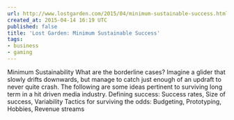 ```yaml
---
url: http://www.lostgarden.com/2015/04/minimum-sustainable-success.html?m=1
created_at: 2015-04-14 16:19 UTC
published: false
title: 'Lost Garden: Minimum Sustainable Success'
tags:
- business
- gaming
---
```


Minimum Sustainability What are the borderline cases? Imagine a glider that slowly drifts downwards, but manage to catch just enough of an updraft to never quite crash.  The following are some ideas pertinent to surviving long term in a hit driven media industry. Defining success: Success rates, Size of success, Variability Tactics for surviving the odds: Budgeting, Prototyping, Hobbies, Revenue streams
